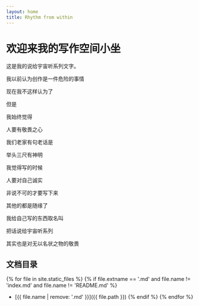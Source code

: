 ```yaml
---
layout: home
title: Rhythm from within
---
```

# 欢迎来我的写作空间小坐

这是我的说给宇宙听系列文字。

我以前认为创作是一件危险的事情  

现在我不这样认为了  

但是  

我始终觉得  

人要有敬畏之心  


我们老家有句老话是  

举头三尺有神明  


我觉得写的时候  

人要对自己诚实  

非说不可的才要写下来  

其他的都是随缘了  

我给自己写的东西取名叫  

把话说给宇宙听系列  

其实也是对无以名状之物的敬畏  


## 文档目录

{% for file in site.static_files %}
  {% if file.extname == '.md' and file.name != 'index.md' and file.name != 'README.md' %}
  - [{{ file.name | remove: '.md' }}]({{ file.path }})
  {% endif %}
{% endfor %}

